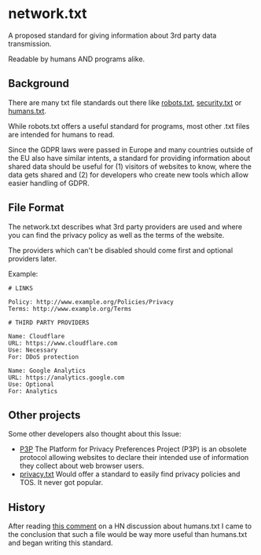 # network.txt

A proposed standard for giving information about 3rd party data transmission.

Readable by humans AND programs alike.

## Background

There are many txt file standards out there like [robots.txt](http://www.robotstxt.org), [security.txt](https://securitytxt.org) or [humans.txt](https://humanstxt.org).

While robots.txt offers a useful standard for programs, most other .txt files are intended for humans to read.

Since the GDPR laws were passed in Europe and many countries outside of the EU also have similar intents, a standard for providing information about shared data should be useful for (1) visitors of websites to know, where the data gets shared and (2) for developers who create new tools which allow easier handling of GDPR.

## File Format

The network.txt describes what 3rd party providers are used and where you can find the privacy policy as well as the terms of the website.

The providers which can't be disabled should come first and optional providers later.

Example:

```
# LINKS

Policy: http://www.example.org/Policies/Privacy
Terms: http://www.example.org/Terms

# THIRD PARTY PROVIDERS

Name: Cloudflare
URL: https://www.cloudflare.com
Use: Necessary
For: DDoS protection

Name: Google Analytics
URL: https://analytics.google.com
Use: Optional
For: Analytics
```

## Other projects

Some other developers also thought about this Issue:

* [P3P](https://www.w3.org/P3P/) The Platform for Privacy Preferences Project (P3P) is an obsolete protocol allowing websites to declare their intended use of information they collect about web browser users. 
* [privacy.txt](https://github.com/jasonlotito/privacytxt) Would offer a standard to easily find privacy policies and TOS. It never got popular.

## History

After reading [this comment](https://news.ycombinator.com/item?id=33740717) on a HN discussion about humans.txt I came to the conclusion that such a file would be way more useful than humans.txt and began writing this standard.
